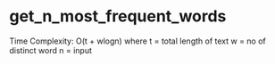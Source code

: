 # get_n_most_frequent_words

Time Complexity: O(t + wlogn)
where t = total length of text
w = no of distinct word
n = input
